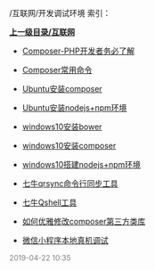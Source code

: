 /互联网/开发调试环境 索引：


**[上一级目录/互联网](/互联网/index.md)**

- [Composer-PHP开发者务必了解](/互联网/开发调试环境/Composer-PHP开发者务必了解.md)

- [Composer常用命令](/互联网/开发调试环境/Composer常用命令.md)

- [Ubuntu安装composer](/互联网/开发调试环境/Ubuntu安装composer.md)

- [Ubuntu安装nodejs+npm环境](/互联网/开发调试环境/Ubuntu安装nodejs+npm环境.md)

- [windows10安装bower](/互联网/开发调试环境/windows10安装bower.md)

- [windows10安装composer](/互联网/开发调试环境/windows10安装composer.md)

- [windows10搭建nodejs+npm环境](/互联网/开发调试环境/windows10搭建nodejs+npm环境.md)

- [七牛qrsync命令行同步工具](/互联网/开发调试环境/七牛qrsync命令行同步工具.md)

- [七牛Qshell工具](/互联网/开发调试环境/七牛Qshell工具.md)

- [如何优雅修改composer第三方类库](/互联网/开发调试环境/如何优雅修改composer第三方类库.md)

- [微信小程序本地真机调试](/互联网/开发调试环境/微信小程序本地真机调试.md)


<font size=2 color='grey'> 2019-04-22 10:35 </font>
